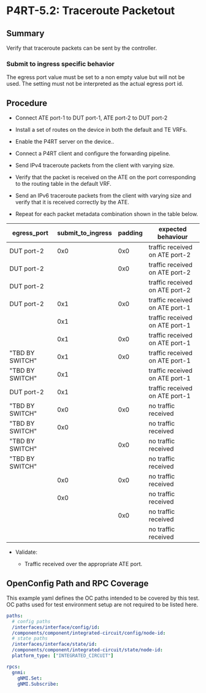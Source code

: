 # P4RT-5.2: Traceroute Packetout

## Summary

Verify that traceroute packets can be sent by the controller.

### Submit to ingress specific behavior

The egress port value must be set to a non empty value but will not be used. The
setting must not be interpreted as the actual egress port id.

## Procedure

*   Connect ATE port-1 to DUT port-1, ATE port-2 to DUT port-2

*   Install a set of routes on the device in both the default and TE VRFs.

*   Enable the P4RT server on the device..

*   Connect a P4RT client and configure the forwarding pipeline.

*   Send IPv4 traceroute packets from the client with varying size.

*   Verify that the packet is received on the ATE on the port corresponding to the routing table in the default VRF.

*   Send an IPv6 traceroute packets from the client with varying size and verify that it is received correctly by the ATE.

*   Repeat for each packet metadata combination shown in the table below.

| egress_port | submit_to_ingress | padding | expected behaviour
| ------ | ------ | ------ | ------ |
| DUT port-2 | 0x0 | 0x0 | traffic received on ATE port-2
| DUT port-2 | | 0x0 | traffic received on ATE port-2
| DUT port-2 | | | traffic received on ATE port-2
| DUT port-2 | 0x1 | 0x0 | traffic received on ATE port-1
| | 0x1 | | traffic received on ATE port-1
|  | 0x1 | 0x0 | traffic received on ATE port-1
"TBD BY SWITCH" | 0x1 | 0x0 | traffic received on ATE port-1
"TBD BY SWITCH" | 0x1 | | traffic received on ATE port-1
| DUT port-2 | 0x1 | | traffic received on ATE port-1
"TBD BY SWITCH" | 0x0 | 0x0 | no traffic received
"TBD BY SWITCH" | 0x0 | | no traffic received
"TBD BY SWITCH" | | 0x0 | no traffic received
| "TBD BY SWITCH" | | | no traffic received
|  | 0x0 | 0x0 | no traffic received
| | 0x0 | | no traffic received
| | | 0x0 | no traffic received
| | | | no traffic received

*   Validate:

    *   Traffic received over the appropriate ATE port.
## OpenConfig Path and RPC Coverage

This example yaml defines the OC paths intended to be covered by this test.  OC paths used for test environment setup are not required to be listed here.

```yaml
paths:
  # config paths
  /interfaces/interface/config/id:
  /components/component/integrated-circuit/config/node-id:
  # state paths 
  /interfaces/interface/state/id:
  /components/component/integrated-circuit/state/node-id:
  platform_type: ["INTEGRATED_CIRCUIT"]

rpcs:
  gnmi:
    gNMI.Set:
    gNMI.Subscribe:
```
